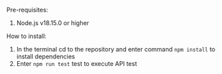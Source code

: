 Pre-requisites:
1. Node.js v18.15.0 or higher

How to install:
1. In the terminal cd to the repository and enter command `npm install` to install dependencies
2. Enter `npm run test` test to execute API test
